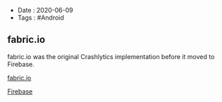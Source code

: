 - Date : 2020-06-09
- Tags : #Android

## fabric.io

fabric.io was the original Crashlytics implementation before it moved to Firebase. 

[fabric.io](https://get.fabric.io/)

[Firebase](https://firebase.google.com/docs/crashlytics)

